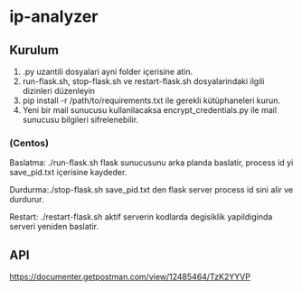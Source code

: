 # ip-analyzer

## Kurulum

1) .py uzantili dosyalari ayni folder içerisine atin.
2) run-flask.sh, stop-flask.sh ve restart-flask.sh  dosyalarindaki ilgili dizinleri düzenleyin
3) pip install -r /path/to/requirements.txt ile gerekli kütüphaneleri kurun.
4) Yeni bir mail sunucusu kullanilacaksa encrypt_credentials.py ile mail sunucusu bilgileri sifrelenebilir.


### (Centos)
Baslatma: ./run-flask.sh flask sunucusunu arka planda baslatir, process id yi save_pid.txt içerisine kaydeder.

Durdurma:./stop-flask.sh save_pid.txt den flask server process id sini alir ve durdurur.

Restart: ./restart-flask.sh aktif serverin kodlarda degisiklik yapildiginda serveri yeniden baslatir.

## API 
https://documenter.getpostman.com/view/12485464/TzK2YYVP
